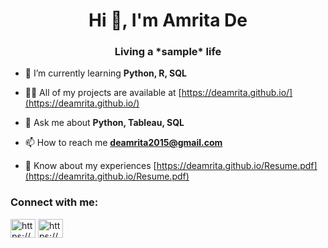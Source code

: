 <h1 align="center">Hi 👋, I'm Amrita De</h1>
<h3 align="center">Living a *sample* life</h3>

- 🌱 I’m currently learning **Python, R, SQL**

- 👨‍💻 All of my projects are available at [https://deamrita.github.io/](https://deamrita.github.io/)

- 💬 Ask me about **Python, Tableau, SQL**

- 📫 How to reach me **deamrita2015@gmail.com**

- 📄 Know about my experiences [https://deamrita.github.io/Resume.pdf](https://deamrita.github.io/Resume.pdf)

<h3 align="left">Connect with me:</h3>
<p align="left">
<a href="https://linkedin.com/in/https://www.linkedin.com/in/amrita-de-8109b2125/" target="blank"><img align="center" src="https://raw.githubusercontent.com/rahuldkjain/github-profile-readme-generator/master/src/images/icons/Social/linked-in-alt.svg" alt="https://www.linkedin.com/in/amrita-de-8109b2125/" height="30" width="40" /></a>
<a href="https://instagram.com/https://www.instagram.com/amri_ta.96/" target="blank"><img align="center" src="https://raw.githubusercontent.com/rahuldkjain/github-profile-readme-generator/master/src/images/icons/Social/instagram.svg" alt="https://www.instagram.com/amri_ta.96/" height="30" width="40" /></a>
</p>



